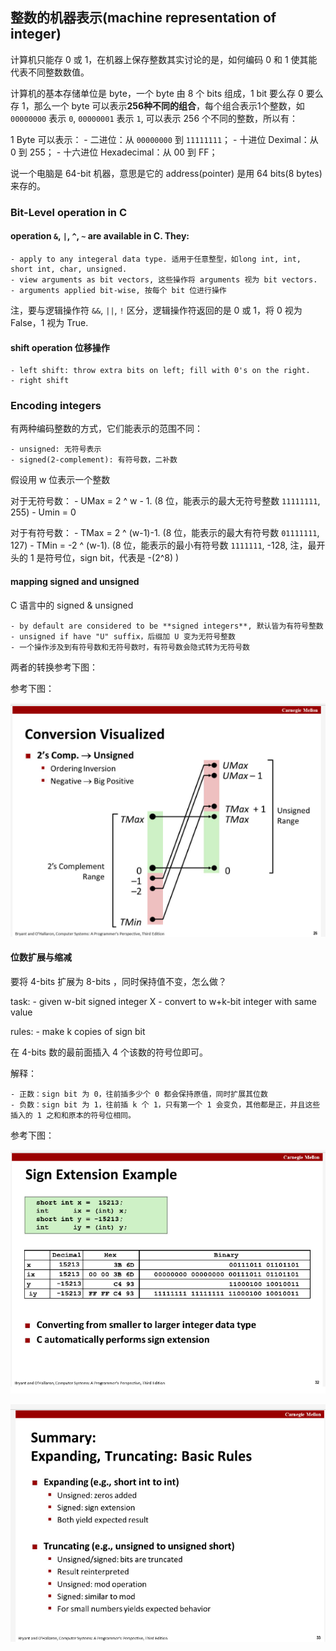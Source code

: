 ## 整数的机器表示(machine representation of integer)

计算机只能存 0 或 1，在机器上保存整数其实讨论的是，如何编码 0 和 1 使其能代表不同整数数值。

计算机的基本存储单位是 byte，一个 byte 由 8 个 bits 组成，1 bit 要么存 0 要么存 1，那么一个 byte 可以表示**256种不同的组合**，每个组合表示1个整数，如 `00000000` 表示 `0`, `00000001` 表示 `1`, 可以表示 256 个不同的整数，所以有：

1 Byte 可以表示：
	- 二进位：从 `00000000` 到 `11111111`；
	- 十进位 Deximal：从 0 到 255；
	- 十六进位 Hexadecimal：从 00 到 FF；

说一个电脑是 64-bit 机器，意思是它的 address(pointer) 是用 64 bits(8 bytes) 来存的。

### Bit-Level operation in C

#### operation `&`, `|`, `^`, `~` are available in C. They:

	- apply to any integeral data type. 适用于任意整型，如long int, int, short int, char, unsigned.
	- view arguments as bit vectors, 这些操作将 arguments 视为 bit vectors.
	- arguments applied bit-wise, 按每个 bit 位进行操作

注，要与逻辑操作符 `&&`, `||`, `!` 区分，逻辑操作符返回的是 0 或 1，将 0 视为 False，1 视为 True.

#### shift operation 位移操作

    - left shift: throw extra bits on left; fill with 0's on the right.
    - right shift

### Encoding integers

有两种编码整数的方式，它们能表示的范围不同：

	- unsigned: 无符号表示
	- signed(2-complement): 有符号数，二补数

假设用 w 位表示一个整数

对于无符号数：
	- UMax = 2 ^ w - 1. (8 位，能表示的最大无符号整数 `11111111`, 255)
	- Umin = 0

对于有符号数：
	- TMax = 2 ^ (w-1)-1. (8 位，能表示的最大有符号数 `01111111`, 127)
	- TMin = -2 ^ (w-1). (8 位，能表示的最小有符号数 `1111111`, -128, 注，最开头的 1 是符号位，sign bit，代表是 -(2^8) )

#### mapping signed and unsigned

C 语言中的 signed & unsigned

	- by default are considered to be **signed integers**, 默认皆为有符号整数
	- unsigned if have "U" suffix，后缀加 U 变为无符号整数
	- 一个操作涉及到有符号数和无符号数时，有符号数会隐式转为无符号数

两者的转换参考下图：
 
参考下图：

![mapping-signed-unsigned](./images/mapping-signed-unsigned.png)

#### 位数扩展与缩减

要将 4-bits 扩展为 8-bits ，同时保持值不变，怎么做？

task:
	- given w-bit signed integer X
	- convert to w+k-bit integer with same value

rules:
	- make k copies of sign bit

在 4-bits 数的最前面插入 4 个该数的符号位即可。

解释：

	- 正数：sign bit 为 0，往前插多少个 0 都会保持原值，同时扩展其位数
	- 负数：sign bit 为 1，往前插 k 个 1，只有第一个 1 会变负，其他都是正，并且这些插入的 1 之和和原本的符号位相同。

参考下图：

![sign-extension-in-c](./images/sign-extension-in-c.png)

![truncate-in-c](./images/truncate-in-c.png)

















